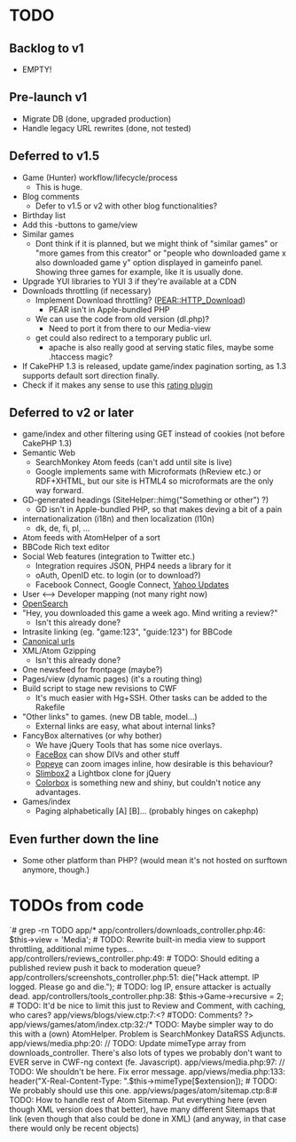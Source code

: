 # TODO

## Backlog to v1

* EMPTY!

## Pre-launch v1

* Migrate DB (done, upgraded production)
* Handle legacy URL rewrites (done, not tested)

## Deferred to v1.5

* Game (Hunter) workflow/lifecycle/process
  * This is huge.
* Blog comments
  * Defer to v1.5 or v2 with other blog functionalities?
* Birthday list
* Add this -buttons to game/view
* Similar games
  * Dont think if it is planned, but we might think of "similar games" or "more games from this creator" or "people who downloaded game x also downloaded game y" option displayed in gameinfo panel. Showing three games for example, like it is usually done.
* Upgrade YUI libraries to YUI 3 if they're available at a CDN
* Downloads throttling (if necessary)
  * Implement Download throttling? ([PEAR::HTTP_Download](http://pear.php.net/package/HTTP_Download/))
    * PEAR isn't in Apple-bundled PHP
  * We can use the code from old version (dl.php)?
    * Need to port it from there to our Media-view
  * get could also redirect to a temporary public url.
	* apache is also really good at serving static files, maybe some .htaccess magic?
* If CakePHP 1.3 is released, update game/index pagination sorting, as 1.3 supports default sort direction finally.
* Check if it makes any sense to use this [rating plugin](http://bakery.cakephp.org/articles/view/ajax-star-rating-plugin-1) 

## Deferred to v2 or later

* game/index and other filtering using GET instead of cookies (not before CakePHP 1.3)
* Semantic Web
  * SearchMonkey Atom feeds (can't add until site is live)
  * Google implements same with Microformats (hReview etc.) or RDF+XHTML, but our site
    is HTML4 so microformats are the only way forward.
* GD-generated headings (SiteHelper::himg("Something or other") ?)
  * GD isn't in Apple-bundled PHP, so that makes deving a bit of a pain
* internationalization (i18n) and then localization (l10n) 
  * dk, de, fi, pl, …
* Atom feeds with AtomHelper of a sort
* BBCode Rich text editor
* Social Web features (integration to Twitter etc.)
  * Integration requires JSON, PHP4 needs a library for it
  * oAuth, OpenID etc. to login (or to download?)
  * Facebook Connect, Google Connect, [Yahoo Updates](http://developer.yahoo.com/social/updates/)
* User <--> Developer mapping (not many right now)
* [OpenSearch](http://www.opensearch.org/)
* "Hey, you downloaded this game a week ago. Mind writing a review?"
	* Isn't this already done?
* Intrasite linking (eg. "game:123", "guide:123") for BBCode
* [Canonical urls](http://googlewebmastercentral.blogspot.com/2009/02/specify-your-canonical.html)
* XML/Atom Gzipping
	* Isn't this already done?
* One newsfeed for frontpage (maybe?)
* Pages/view (dynamic pages) (it's a routing thing)
* Build script to stage new revisions to CWF
  * It's much easier with Hg+SSH. Other tasks can be added to the Rakefile
* "Other links" to games. (new DB table, model...)
  * External links are easy, what about internal links?
* FancyBox alternatives (or why bother)
  * We have jQuery Tools that has some nice overlays.
  * [FaceBox](http://www.dynamicdrive.com/dynamicindex4/facebox/index.htm) can show DIVs and other stuff
  * [Popeye](http://herr-schuessler.de/blog/jquerypopeye-an-inline-lightbox-alternative/) can zoom images inline, how desirable is this behaviour?
  * [Slimbox2](http://www.digitalia.be/software/slimbox2) a Lightbox clone for jQuery
  * [Colorbox](http://colorpowered.com/colorbox/) is something new and shiny, but couldn't notice any advantages.
* Games/index
  * Paging alphabetically [A] [B]... (probably hinges on cakephp)

## Even further down the line

* Some other platform than PHP? (would mean it's not hosted on surftown anymore, though.)
    
# TODOs from code

`# grep -rn TODO app/*
app/controllers/downloads_controller.php:46:			$this->view = 'Media'; # TODO: Rewrite built-in media view to support throttling, additional mime types...
app/controllers/reviews_controller.php:49:					# TODO: Should editing a published review push it back to moderation queue?
app/controllers/screenshots_controller.php:51:				die("Hack attempt. IP logged. Please go and die."); # TODO: log IP, ensure attacker is actually dead.
app/controllers/tools_controller.php:38:		$this->Game->recursive = 2; # TODO: It'd be nice to limit this just to Review and Comment, with caching, who cares?
app/views/blogs/view.ctp:7:<? #TODO: Comments? ?>
app/views/games/atom/index.ctp:32:/* TODO: Maybe simpler way to do this with a (own) AtomHelper. Problem is SearchMonkey DataRSS Adjuncts.  
app/views/media.php:20:	// TODO: Update mimeType array from downloads_controller. There's also lots of types we probably don't want to EVER serve in CWF-ng context (fe. Javascript).
app/views/media.php:97:			// TODO: We shouldn't be here. Fix error message.
app/views/media.php:133:				header("X-Real-Content-Type: ".$this->mimeType[$extension]); # TODO: We probably should use this one.
app/views/pages/atom/sitemap.ctp:8:# TODO: How to handle rest of Atom Sitemap. Put everything here (even though XML version does that better), have many different Sitemaps that link (even though that also could be done in XML) (and anyway, in that case there would only be recent objects)
